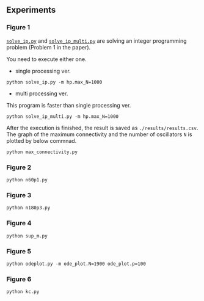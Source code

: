 ## Experiments

### Figure 1

[`solve_ip.py`](solve_ip.py) and [`solve_ip_multi.py`](solve_ip_multi.py) are solving an integer programming problem (Problem 1 in the paper).

You need to execute either one.

+ single processing ver.

```
python solve_ip.py -m hp.max_N=1000
```

+ multi processing ver.

This program is faster than single processing ver.

```
python solve_ip_multi.py -m hp.max_N=1000
```


After the execution is finished, the result is saved as `./results/results.csv`.
The graph of the maximum connectivity and the number of oscillators `N` is plotted by below commnad.

```
python max_connectivity.py
```

### Figure 2

```
python n60p1.py
```

### Figure 3

```
python n180p3.py
```

### Figure 4

```
python sup_m.py
```

### Figure 5

```
python odeplot.py -m ode_plot.N=1900 ode_plot.p=100
```

### Figure 6

```
python kc.py
```